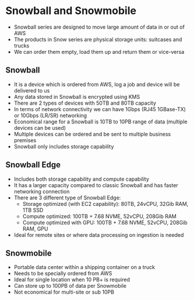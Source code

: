 # Snowball and Snowmobile

- Snowball series are designed to move large amount of data in or out of AWS
- The products in Snow series are physical storage units: suitcases and trucks
- We can order them empty, load them up and return them or vice-versa

## Snowball

- It is a device which is ordered from AWS, log a job and device will be delivered to us
- Any data stored in Snowball is encrypted using KMS
- There are 2 types of devices with 50TB and 80TB capacity
- In terms of network connectivity we can have 1Gbps (RJ45 1GBase-TX) or 10Gbps (LR/SR) networking
- Economical range for a Snowball is 10TB to 10PB range of data (multiple devices can be used)
- Multiple devices can be ordered and be sent to multiple business premises
- Snowball only includes storage capability

## Snowball Edge

- Includes both storage capability and compute capability
- It has a larger capacity compared to classic Snowball and has faster networking connection
- There are 3 different type of Snowball Edge:
    - Storage optimized (with EC2 capability): 80TB, 24vCPU, 32Gib RAM, 1TB SSD
    - Compute optimized: 100TB + 7.68 NVME, 52vCPU, 208Gib RAM
    - Compute optimized with GPU: 100TB + 7.68 NVME, 52vCPU, 208Gib RAM, GPU
- Ideal for remote sites or where data processing on ingestion is needed

## Snowmobile

- Portable data center within a shipping container on a truck
- Needs to be specially ordered from AWS
- Ideal for single location when 10 PB+ is required
- Can store up to 100PB of data per Snowmobile
- Not economical for multi-site or sub 10PB